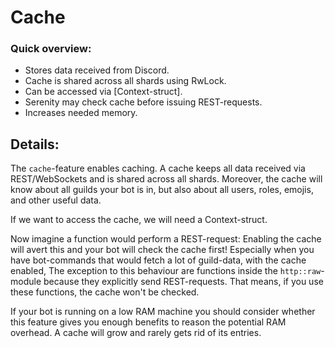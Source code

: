 # Cache

### Quick overview:
* Stores data received from Discord.
* Cache is shared across all shards using RwLock.
* Can be accessed via [Context-struct].
* Serenity may check cache before issuing REST-requests.
* Increases needed memory.

## Details:
The `cache`-feature enables caching. A cache keeps all data received via REST/WebSockets and is shared across all shards. Moreover, the cache will know about all guilds your bot is in, but also about all users, roles, emojis, and other useful data.

If we want to access the cache, we will need a Context-struct.

Now imagine a function would perform a REST-request: Enabling the cache will avert this and your bot will check the cache first! Especially when you have bot-commands that would fetch a lot of guild-data, with the cache enabled,
The exception to this behaviour are functions inside the `http::raw`-module because they explicitly send REST-requests. That means, if you use these functions, the cache won't be checked.

If your bot is running on a low RAM machine you should consider whether this feature gives you enough benefits to reason the potential RAM overhead. A cache will grow and rarely gets rid of its entries.